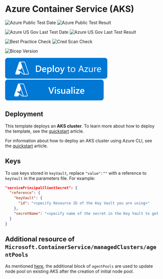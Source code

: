 # Azure Container Service (AKS)

![Azure Public Test Date](https://azurequickstartsservice.blob.core.windows.net/badges/quickstarts/microsoft.kubernetes/aks/PublicLastTestDate.svg)
![Azure Public Test Result](https://azurequickstartsservice.blob.core.windows.net/badges/quickstarts/microsoft.kubernetes/aks/PublicDeployment.svg)

![Azure US Gov Last Test Date](https://azurequickstartsservice.blob.core.windows.net/badges/quickstarts/microsoft.kubernetes/aks/FairfaxLastTestDate.svg)
![Azure US Gov Last Test Result](https://azurequickstartsservice.blob.core.windows.net/badges/quickstarts/microsoft.kubernetes/aks/FairfaxDeployment.svg)

![Best Practice Check](https://azurequickstartsservice.blob.core.windows.net/badges/quickstarts/microsoft.kubernetes/aks/BestPracticeResult.svg)
![Cred Scan Check](https://azurequickstartsservice.blob.core.windows.net/badges/quickstarts/microsoft.kubernetes/aks/CredScanResult.svg)

![Bicep Version](https://azurequickstartsservice.blob.core.windows.net/badges/quickstarts/microsoft.kubernetes/aks/BicepVersion.svg)

[![Deploy To Azure](https://raw.githubusercontent.com/Azure/azure-quickstart-templates/master/1-CONTRIBUTION-GUIDE/images/deploytoazure.svg?sanitize=true)](https://portal.azure.com/#create/Microsoft.Template/uri/https%3A%2F%2Fraw.githubusercontent.com%2FPrezSeah%2Fgalleryres%2Fmain%2Fresource-template-automation%2Fdse-customized-templates%2Fmicrosoft.kubernetes%2Faks%2Fazuredeploy.json)
[![Visualize](https://raw.githubusercontent.com/Azure/azure-quickstart-templates/master/1-CONTRIBUTION-GUIDE/images/visualizebutton.svg?sanitize=true)](http://armviz.io/#/?load=https%3A%2F%2Fraw.githubusercontent.com%2FPrezSeah%2Fgalleryres%2Fmain%2Fresource-template-automation%2Fdse-customized-templates%2Fmicrosoft.kubernetes%2Faks%2Fazuredeploy.json)

## Deployment

This template deploys an **AKS cluster**. To learn more about how to deploy the template, see the [quickstart](https://docs.microsoft.com/azure/aks/kubernetes-walkthrough-rm-template) article.

For information about how to deploy an AKS cluster using Azure CLI, see the [quickstart](https://docs.microsoft.com/azure/aks/kubernetes-walkthrough) article.

## Keys

To use keys stored in `keyVault`, replace `"value":""` with a reference to `keyVault` in the parameters file. For example:

```json
"servicePrincipalClientSecret": {
  "reference": {
    "keyVault": {
      "id": "<specify Resource ID of the Key Vault you are using>"
    },
    "secretName": "<specify name of the secret in the Key Vault to get the service principal password from>"
  }
}
```

## Additional resource of `Microsoft.ContainerService/managedClusters/agentPools`

As mentioned [here](https://docs.microsoft.com/en-gb/azure/aks/use-multiple-node-pools#manage-node-pools-using-a-resource-manager-template), the additional block of `agentPools` are used to update node pool on existing AKS after the creation of initial node pool. 
